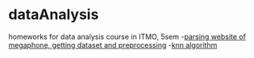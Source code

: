 # dataAnalysis
homeworks for data analysis course in ITMO, 5sem
-[parsing website of megaphone, getting dataset and preprocessing](1-dataset-IlyinVyacheslav)
-[knn algorithm](2-knn-IlyinVyacheslav)
